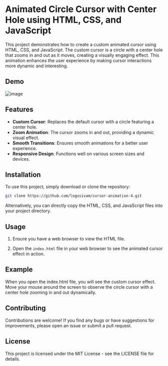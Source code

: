  # Animated Circle Cursor with Center Hole using HTML, CSS, and JavaScript

This project demonstrates how to create a custom animated cursor using HTML, CSS, and JavaScript. The custom cursor is a circle with a center hole that zooms in and out as it moves, creating a visually engaging effect. This animation enhances the user experience by making cursor interactions more dynamic and interesting.

## Demo

![image](https://github.com/user-attachments/assets/89a54e8f-7a9e-4e79-b3bc-acfc7d3168c1)

## Features

- **Custom Cursor**: Replaces the default cursor with a circle featuring a center hole.
- **Zoom Animation**: The cursor zooms in and out, providing a dynamic visual effect.
- **Smooth Transitions**: Ensures smooth animations for a better user experience.
- **Responsive Design**: Functions well on various screen sizes and devices.

## Installation

To use this project, simply download or clone the repository:

```bash
git clone https://github.com/logusivam/cursor-animation-4.git
```

Alternatively, you can directly copy the HTML, CSS, and JavaScript files into your project directory.

## Usage
1. Ensure you have a web browser to view the HTML file.

2. Open the `index.html` file in your web browser to see the animated cursor effect in action.

## Example
When you open the index.html file, you will see the custom cursor effect. Move your mouse around the screen to observe the circle cursor with a center hole zooming in and out dynamically.

## Contributing
Contributions are welcome! If you find any bugs or have suggestions for improvements, please open an issue or submit a pull request.

## License
This project is licensed under the MIT License - see the LICENSE file for details.
